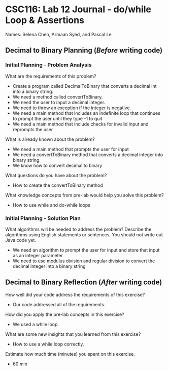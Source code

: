 # CSC116: Lab 12 Journal - do/while Loop & Assertions

Names: Selena Chen, Armaan Syed, and Pascal Le

## Decimal to Binary Planning (***Before*** writing code)

### Initial Planning - Problem Analysis

What are the requirements of this problem?

- Create a program called DecimalToBinary that converts a decimal int into a binary string.
- We need a method called convertToBinary.
- We need the user to input a decimal integer.
- We need to throw an exception if the integer is negative.
- We need a main method that includes an indefinite loop that continues to prompt the user until they type -1 to quit
- We need a main method that include checks for invalid input and reprompts the user

What is already known about the problem?

- We need a main method that prompts the user for input
- We need a convertToBinary method that converts a decimal integer into binary string
- We know how to convert decimal to binary

What questions do you have about the problem?

- How to create the convertToBinary method

What knowledge concepts from pre-lab would help you solve this problem?

- How to use while and do-while loops

### Initial Planning - Solution Plan

What algorithms will be needed to address the problem? Describe the algorithms using English statements or sentences. You should not write out Java code yet.

- We need an algorithm to prompt the user for input and store that input as an integer parameter
- We need to use modulus division and regular division to convert the decimal integer into a binary string

## Decimal to Binary Reflection (***After*** writing code)

How well did your code address the requirements of this exercise? 

- Our code addressed all of the requirements.

How did you apply the pre-lab concepts in this exercise? 

- We used a while loop.

What are some new insights that you learned from this exercise? 

- How to use a while loop correctly.

Estimate how much time (minutes) you spent on this exercise.

- 60 min
